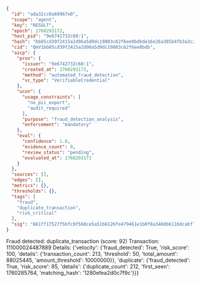 ```json
{
  "id": "ada32cc0a69967e0",
  "scope": "agent",
  "key": "RESULT",
  "epoch": 1760293172,
  "host_pid": "9e6742732c60:1",
  "hash": "bb85cd39f2415a2d96a5d9dc19803c62f6ee0bdbde16e26a385b4fb3a3c21fc9",
  "cid": "QmV1bb85cd39f2415a2d96a5d9dc19803c62f6ee0bdb",
  "aicp": {
    "prov": {
      "issuer": "9e6742732c60:1",
      "created_at": 1760293172,
      "method": "automated_fraud_detection",
      "vc_type": "VerifiableCredential"
    },
    "ucon": {
      "usage_constraints": [
        "no_pii_export",
        "audit_required"
      ],
      "purpose": "fraud_detection_analysis",
      "enforcement": "mandatory"
    },
    "eval": {
      "confidence": 1.0,
      "evidence_count": 0,
      "review_status": "pending",
      "evaluated_at": 1760293172
    }
  },
  "sources": [],
  "edges": [],
  "metrics": {},
  "thresholds": {},
  "tags": [
    "fraud",
    "duplicate_transaction",
    "risk_critical"
  ],
  "sig": "661ff17527f5bfc9f560ce5a51b6126fe479461e1b0f8a3460b6116dcabf7ceb"
}
```

Fraud detected: duplicate_transaction (score: 92)
Transaction: 111000024487889
Details: {'velocity': {'fraud_detected': True, 'risk_score': 100, 'details': {'transaction_count': 213, 'threshold': 50, 'total_amount': 88025445, 'amount_threshold': 10000000}}, 'duplicate': {'fraud_detected': True, 'risk_score': 85, 'details': {'duplicate_count': 212, 'first_seen': 1760285764, 'matching_hash': '1280efea2d0c7f9c'}}}